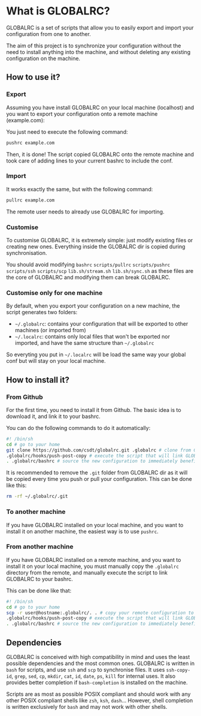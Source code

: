 # What is GLOBALRC?
GLOBALRC is a set of scripts that allow you to easily export and import your configuration
from one to another.

The aim of this project is to synchronize your configuration
without the need to install anything into the machine,
and without deleting any existing configuration on the machine.

## How to use it?

### Export
Assuming you have install GLOBALRC on your local machine (localhost)
and you want to export your configuration onto a remote machine (example.com):

You just need to execute the following command:
```sh
pushrc example.com
```

Then, it is done! The script copied GLOBALRC onto the remote machine
and took care of adding lines to your current bashrc to include the conf.

### Import
It works exactly the same, but with the following command:
```sh
pullrc example.com
```

The remote user needs to already use GLOBALRC for importing.

### Customise
To customise GLOBALRC, it is extremely simple:
just modify existing files or creating new ones.
Everything inside the GLOBALRC dir is copied during synchronisation.

You should avoid modifying
`bashrc` `scripts/pullrc` `scripts/pushrc` `scripts/ssh` `scripts/scp`
`lib.sh/stream.sh` `lib.sh/sync.sh`
as these files are the core of GLOBALRC and modifying them can break GLOBALRC.

### Customise only for one machine
By default, when you export your configuration on a new machine, the script generates two folders:
- `~/.globalrc`: contains your configuration that will be exported to other machines (or imported from)
- `~/.localrc`: contains only local files that won't be exported nor imported,
and have the same structure than `~/.globalrc`

So everyting you put in `~/.localrc` will be load the same way your global conf but will stay on your local machine.

## How to install it?
### From Github
For the first time, you need to install it from Github.
The basic idea is to download it, and link it to your bashrc.

You can do the following commands to do it automatically:
```sh
#! /bin/sh
cd # go to your home
git clone https://github.com/csdt/globalrc.git .globalrc # clone from Github
.globalrc/hooks/push-post-copy # execute the script that will link GLOBALRC to your bashrc
. .globalrc/bashrc # source the new configuration to immediately benefit from it
```

It is recommended to remove the `.git` folder from GLOBALRC dir
as it will be copied every time you push or pull your configuration.
This can be done like this:
```sh
rm -rf ~/.globalrc/.git
```

### To another machine
If you have GLOBALRC installed on your local machine, and you want to install it on another machine,
the easiest way is to use `pushrc`.

### From another machine
If you have GLOBALRC installed on a remote machine, and you want to install it on your local machine,
you must manually copy the `.globalrc` directory from the remote,
and manually execute the script to link GLOBALRC to your bashrc.

This can be done like that:
```sh
#! /bin/sh
cd # go to your home
scp -r user@hostname:.globalrc/. . # copy your remote configuration to your local machine
.globalrc/hooks/push-post-copy # execute the script that will link GLOBALRC to your bashrc
. .globalrc/bashrc # source the new configuration to immediately benefit from it
```

## Dependencies
GLOBALRC is conceived with high compatibility in mind and uses the least possible
dependencies and the most common ones.
GLOBALRC is written in `bash` for scripts, and use `ssh` and `scp` to synchronise files.
It uses `ssh-copy-id`, `grep`, `sed`, `cp`, `mkdir`, `cat`, `id`, `date`, `ps`, `kill` for internal uses.
It also provides better completion if `bash-completion` is installed on the machine.

Scripts are as most as possible POSIX compliant
and should work with any other POSIX compliant shells like `zsh`, `ksh`, `dash`...
However, shell completion is written exclusively for `bash` and may not work with other shells.
